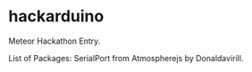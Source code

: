 # hackarduino
Meteor Hackathon Entry.

List of Packages:
SerialPort from Atmospherejs by Donaldavirill.
